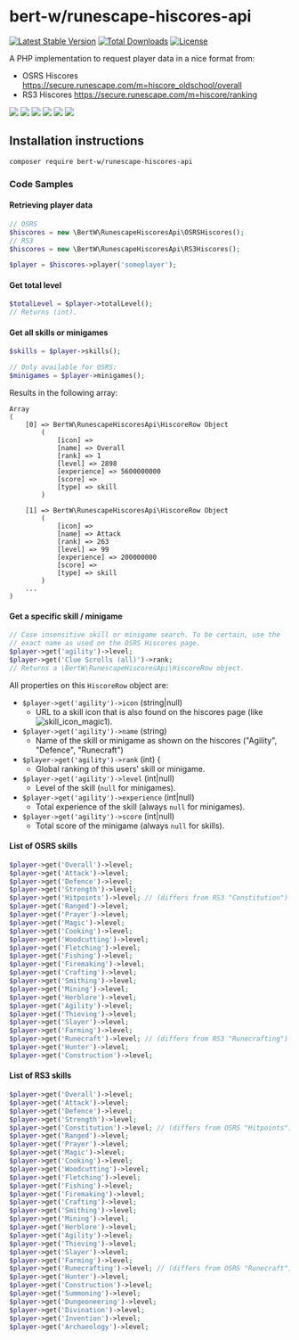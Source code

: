 # bert-w/runescape-hiscores-api
[![Latest Stable Version](https://poser.pugx.org/bert-w/runescape-hiscores-api/v/stable)](https://packagist.org/packages/bert-w/runescape-hiscores-api)
[![Total Downloads](https://poser.pugx.org/bert-w/runescape-hiscores-api/downloads)](https://packagist.org/packages/bert-w/runescape-hiscores-api)
[![License](https://poser.pugx.org/bert-w/runescape-hiscores-api/license)](https://packagist.org/packages/bert-w/runescape-hiscores-api)

A PHP implementation to request player data in a nice format from:
- OSRS Hiscores https://secure.runescape.com/m=hiscore_oldschool/overall
- RS3 Hiscores https://secure.runescape.com/m=hiscore/ranking

![](https://www.runescape.com/img/rsp777/hiscores/skill_icon_fishing1.gif)
![](https://www.runescape.com/img/rsp777/hiscores/skill_icon_hitpoints1.gif)
![](https://www.runescape.com/img/rsp777/hiscores/skill_icon_defence1.gif)
![](https://www.runescape.com/img/rsp777/hiscores/skill_icon_slayer1.gif)
![](https://www.runescape.com/img/rsp777/hiscores/skill_icon_woodcutting1.gif)
![](https://www.runescape.com/img/rsp777/hiscores/skill_icon_firemaking1.gif)

## Installation instructions
`composer require bert-w/runescape-hiscores-api`

### Code Samples

#### Retrieving player data
```php
// OSRS
$hiscores = new \BertW\RunescapeHiscoresApi\OSRSHiscores();
// RS3
$hiscores = new \BertW\RunescapeHiscoresApi\RS3Hiscores();

$player = $hiscores->player('someplayer');
```

#### Get total level
```php
$totalLevel = $player->totalLevel();
// Returns (int).
```

#### Get all skills or minigames
```php
$skills = $player->skills();

// Only available for OSRS:
$minigames = $player->minigames();
```
Results in the following array:
```
Array
(
    [0] => BertW\RunescapeHiscoresApi\HiscoreRow Object
        (
            [icon] => 
            [name] => Overall
            [rank] => 1
            [level] => 2898
            [experience] => 5600000000
            [score] => 
            [type] => skill
        )

    [1] => BertW\RunescapeHiscoresApi\HiscoreRow Object
        (
            [icon] => 
            [name] => Attack
            [rank] => 263
            [level] => 99
            [experience] => 200000000
            [score] => 
            [type] => skill
        )
    ...
)
```

#### Get a specific skill / minigame
```php
// Case insensitive skill or minigame search. To be certain, use the
// exact name as used on the OSRS Hiscores page.
$player->get('agility')->level;
$player->get('Clue Scrolls (all)')->rank;
// Returns a \BertW\RunescapeHiscoresApi\HiscoreRow object.
```
All properties on this `HiscoreRow` object are:
- `$player->get('agility')->icon` (string|null)
  - URL to a skill icon that is also found on the hiscores page (like ![skill_icon_magic1](https://www.runescape.com/img/rsp777/hiscores/skill_icon_magic1.gif)).
- `$player->get('agility')->name` (string)
  - Name of the skill or minigame as shown on the hiscores ("Agility", "Defence", "Runecraft")
- `$player->get('agility')->rank` (int) {
  - Global ranking of this users' skill or minigame.
- `$player->get('agility')->level` (int|null)
  - Level of the skill (`null` for minigames).
- `$player->get('agility')->experience` (int|null)
  - Total experience of the skill  (always `null` for minigames).
- `$player->get('agility')->score` (int|null)
  - Total score of the minigame (always `null` for skills).

#### List of OSRS skills
```php
$player->get('Overall')->level;
$player->get('Attack')->level;
$player->get('Defence')->level;
$player->get('Strength')->level;
$player->get('Hitpoints')->level; // (differs from RS3 "Constitution")
$player->get('Ranged')->level;
$player->get('Prayer')->level;
$player->get('Magic')->level;
$player->get('Cooking')->level;
$player->get('Woodcutting')->level;
$player->get('Fletching')->level;
$player->get('Fishing')->level;
$player->get('Firemaking')->level;
$player->get('Crafting')->level;
$player->get('Smithing')->level;
$player->get('Mining')->level;
$player->get('Herblore')->level;
$player->get('Agility')->level;
$player->get('Thieving')->level;
$player->get('Slayer')->level;
$player->get('Farming')->level;
$player->get('Runecraft')->level; // (differs from RS3 "Runecrafting")
$player->get('Hunter')->level;
$player->get('Construction')->level;
```

#### List of RS3 skills
```php
$player->get('Overall')->level;
$player->get('Attack')->level;
$player->get('Defence')->level;
$player->get('Strength')->level;
$player->get('Constitution')->level; // (differs from OSRS "Hitpoints")
$player->get('Ranged')->level;
$player->get('Prayer')->level;
$player->get('Magic')->level;
$player->get('Cooking')->level;
$player->get('Woodcutting')->level;
$player->get('Fletching')->level;
$player->get('Fishing')->level;
$player->get('Firemaking')->level;
$player->get('Crafting')->level;
$player->get('Smithing')->level;
$player->get('Mining')->level;
$player->get('Herblore')->level;
$player->get('Agility')->level;
$player->get('Thieving')->level;
$player->get('Slayer')->level;
$player->get('Farming')->level;
$player->get('Runecrafting')->level; // (differs from OSRS "Runecraft")
$player->get('Hunter')->level;
$player->get('Construction')->level;
$player->get('Summoning')->level;
$player->get('Dungeoneering')->level;
$player->get('Divination')->level;
$player->get('Invention')->level;
$player->get('Archaeology')->level;
```
